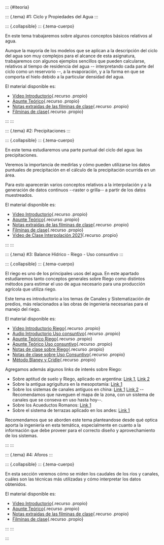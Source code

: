 ::: {#iteoria}

::: {.tema}
\#1: Ciclo y Propiedades del Agua
:::

::: {.collapsible}
::: {.tema-cuerpo}

En este tema trabajaremos sobre algunos conceptos básicos relativos al agua.

Aunque la mayoría de los modelos que se aplican a la descripción del ciclo del
agua son muy complejos para el alcance de esta asignatura, trabajaremos con
algunos ejemplos sencillos que pueden calcularse, relativos al tiempo de residencia
del agua -- interpretando cada parte del ciclo como un reservorio --, a la evaporación, y a la forma en que se comporta el hielo debido a la particular densidad
del agua.

El material disponible es:
 - [Video Introductorio](https://campus.fi.uba.ar/mod/resource/view.php?id=141004){.recurso .propio}
 - [Apunte Teórico](https://campus.fi.uba.ar/mod/resource/view.php?id=140999){.recurso .propio}
 - [Notas extraidas de las filminas de clase](https://campus.fi.uba.ar/mod/resource/view.php?id=141000){.recurso .propio}
 - [Filminas de clase](https://campus.fi.uba.ar/mod/resource/view.php?id=266495){.recurso .propio}

:::
:::


::: {.tema}
\#2: Precipitaciones
:::

::: {.collapsible}
::: {.tema-cuerpo}

En este tema estudiaremos una parte puntual del ciclo del agua: las precipitaciones.

Veremos la importancia de medirlas y cómo pueden utilizarse los datos puntuales de precipitación en el cálculo de la precipitación ocurrida en un área.

Para esto aparecerán varios conceptos relativos a la interpolación y a la generación de datos continuos --raster o grilla-- a partir de los datos muestreados.

El material disponible es:
 - [Video Introductorio](https://campus.fi.uba.ar/mod/resource/view.php?id=144818){.recurso .propio}
 - [Apunte Teórico](https://campus.fi.uba.ar/mod/resource/view.php?id=144819){.recurso .propio}
 - [Notas extraidas de las filminas de clase](https://campus.fi.uba.ar/mod/resource/view.php?id=144821){.recurso .propio}
 - [Filminas de clase](https://campus.fi.uba.ar/mod/resource/view.php?id=266496){.recurso .propio}
 - [Video de Clase Interpolación 2021](https://drive.google.com/open?id=1YIYUB3twDxpNq_ACXAzOY_772nmKQsim){.recurso .propio}

:::
:::

::: {.tema}
\#3: Balance Hídrico - Riego - Uso consuntivo
:::

::: {.collapsible}
::: {.tema-cuerpo}

El riego es uno de los principales usos del agua. En este apartado estudiaremos
tanto conceptos generales sobre Riego como distintos métodos para estimar el
uso de agua necesario para una producción agrícola que utiliza riego.

Este tema es introductorio a los temas de Canales y Sistematización de predios,
más relacionados a las obras de ingeniería necesarias para el manejo del riego.

El material disponible es:
 - [Video Introductorio Riego](){.recurso .propio}
 - [Audio Introductorio Uso consuntivo](https://campus.fi.uba.ar/mod/resource/view.php?id=161396){.recurso .propio}
 - [Apunte Teórico Riego](https://campus.fi.uba.ar/mod/resource/view.php?id=153394){.recurso .propio}
 - [Apunte Teórico Uso consuntivo](https://campus.fi.uba.ar/mod/resource/view.php?id=161398){.recurso .propio}
 - [Notas de clase sobre Riego](https://campus.fi.uba.ar/mod/resource/view.php?id=153391){.recurso .propio}
 - [Notas de clase sobre Uso Consuntivo](https://campus.fi.uba.ar/mod/resource/view.php?id=161397){.recurso .propio}
 - [Método Blaney y Cridle](https://campus.fi.uba.ar/mod/resource/view.php?id=161400){.recurso .propio}

Agregamos además algunos links de interés sobre Riego:

 - Sobre aptitud de suelo y Riego, aplicado en argentina: [Link 1](http://www.ora.gob.ar/archivos/AreasAptas-Maiz-Soja.pdf), [Link 2](https://redsalinidad.com.ar/wp-content/uploads/2018/12/la-salinizacion-de-suelos-en-la-argentina.pdf)
 - Sobre la antigua agrigultura en la mesopotamia: [Link 1](https://historia116.wordpress.com/2013/09/22/egipto-don-del-nilo/)
 - Sobre los sistemas de canales antiguos en china: [Link 1](https://www.iagua.es/noticias/locken/dujiangyan-sistema-riego-mas-antiguo-mundo) [Link 2](http://whc.unesco.org/en/list/1001/) --Recomendamos que naveguen el mapa de la zona, con un sistema de canales que se conseva en uso hasta hoy--.
 - Sobre los Acueductos Romanos: [Link 1](https://www.abc.es/viajar/top/20140115/abci-acueductos-romanos-201401071106_1.html)
 - Sobre el sistema de terrazas aplicado en los andes: [Link 1](http://www.fao.org/tempref/GI/Reserved/FTP_FaoRlc/old/docrep/RLC1054s/rlc1054s.012.pdf)

Recomendamos que se aborden este tema planteandose desde qué optica aporta la ingeniería en esta temática, especialmente en cuanto a la información que debe proveer para el correcto diseño y aprovechamiento de los sistemas.

:::
:::

::: {.tema}
\#4: Aforos
:::

::: {.collapsible}
::: {.tema-cuerpo}

En esta sección veremos cómo se miden los caudales de los ríos y canales, cuáles
son las técnicas más utilizadas y cómo interpretar los datos obtenidos.

El material disponible es:
 - [Video Introductorio](https://campus.fi.uba.ar/mod/resource/view.php?id=155372){.recurso .propio}
 - [Apunte Teórico](https://campus.fi.uba.ar/mod/resource/view.php?id=155370){.recurso .propio}
 - [Notas extraidas de las filminas de clase](https://campus.fi.uba.ar/mod/resource/view.php?id=155369){.recurso .propio}
 - [Filminas de clase](https://campus.fi.uba.ar/mod/resource/view.php?id=266497){.recurso .propio}

:::
:::

:::
